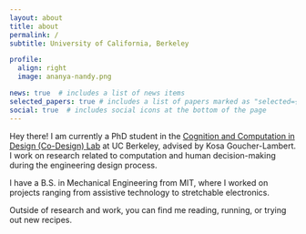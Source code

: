 ```yaml
---
layout: about
title: about
permalink: /
subtitle: University of California, Berkeley

profile:
  align: right
  image: ananya-nandy.png

news: true  # includes a list of news items
selected_papers: true # includes a list of papers marked as "selected={true}"
social: true  # includes social icons at the bottom of the page
---
```


Hey there! I am currently a PhD student in the [Cognition and Computation in Design (Co-Design) Lab](https://codesign.berkeley.edu/) at UC Berkeley, advised by Kosa Goucher-Lambert.
I work on research related to computation and human decision-making during the engineering design process.

I have a B.S. in Mechanical Engineering from MIT, where I worked on projects ranging from assistive technology to stretchable electronics.

Outside of research and work, you can find me reading, running, or trying out new recipes.
